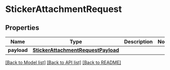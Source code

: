 # StickerAttachmentRequest

## Properties
Name | Type | Description | Notes
------------ | ------------- | ------------- | -------------
**payload** | [**StickerAttachmentRequestPayload**](StickerAttachmentRequestPayload.md) |  | 

[[Back to Model list]](../README.md#documentation-for-models) [[Back to API list]](../README.md#documentation-for-api-endpoints) [[Back to README]](../README.md)


